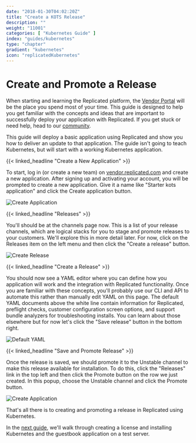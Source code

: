 ```yaml
---
date: "2018-01-30T04:02:20Z"
title: "Create a KOTS Release"
description: ""
weight: "11001"
categories: [ "Kubernetes Guide" ]
index: "guides/kubernetes"
type: "chapter"
gradient: "kubernetes"
icon: "replicatedKubernetes"
---
```


# Create and Promote a Release

When starting and learning the Replicated platform, the [Vendor Portal](https://vendor.replicated.com) will be the place you spend most of your time. This guide is designed to help you get familiar with the concepts and ideas that are important to successfully deploy your application with Replicated. If you get stuck or need help, head to our [community](https://help.replicated.com/community/).

This guide will deploy a basic application using Replicated and show you how to deliver an update to that application. The guide isn't going to teach Kubernetes, but will start with a working Kubernetes application.

{{< linked_headline "Create a New Application" >}}

To start, log in (or create a new team) on [vendor.replicated.com](https://vendor.replicated.com) and create a new application. After signing up and activating your account, you will be prompted to create a new application. Give it a name like "Starter kots application" and click the Create application button.

![Create Application](/images/guides/kots/create-application.png)

{{< linked_headline "Releases" >}}

You'll should be at the channels page now. This is a list of your release channels, which are logical stacks for you to stage and promote releases to your customers. We'll explore this in more detail later. For now, click on the Releases item on the left menu and then click the "Create a release" button.

![Create Release](/images/guides/kots/create-release.png)

{{< linked_headline "Create a Release" >}}

You should now see a YAML editor where you can define how you application will work and the integration with Replicated functionality. Once you are familiar with these concepts, you'll probably use our CLI and API to automate this rather than manually edit YAML on this page. The default YAML documents above the white line contain information for Replicated, preflight checks, customer configuration screen options, and support bundle analyzers for troubleshooting installs. You can learn about those elsewhere but for now let's click the "Save release" button in the bottom right.

![Default YAML](/images/guides/kots/default-yaml.png)

{{< linked_headline "Save and Promote Release" >}}

Once the release is saved, we should promote it to the Unstable channel to make this release available for installation. To do this, click the "Releases" link in the top left and then click the Promote button on the row we just created. In this popup, choose the Unstable channel and click the Promote button.

![Create Application](/images/guides/kots/promote-release.png)

That's all there is to creating and promoting a release in Replicated using Kubernetes.

In the [next guide](../install), we'll walk through creating a license and installing Kubernetes and the guestbook application on a test server.
